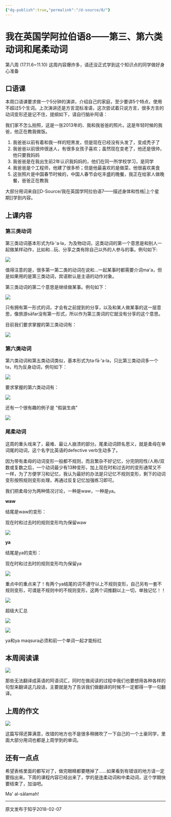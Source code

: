 ```yaml
---
{"dg-publish":true,"permalink":"/d-source/8/"}
---
```


# 我在英国学阿拉伯语8——第三、第六类动词和尾柔动词
第八周 (17.11.6~11.10) 这周内容爆炸多，请还没正式学到这个知识点的同学做好身心准备

## 口语课

本周口语课要求做一个5分钟的演讲，介绍自己的家庭，至少要讲5个特点，使用不超过5个生词。上次演讲还是方言混标准语，这次尝试着只说方言，很多方言的动词变形还是记不住，提纲如下，请自行脑补阿语：

我们家不怎么拍照，这是一张2013年的、我和我爸爸的照片。这是年轻时候的我爸，他正在教我做饭。

1. 我爸爸以前有着和我一样的短黑发，但是现在已经没有头发了，变成秃子了
2. 我爸爸以前很帅很迷人，有很多女孩子喜欢；虽然现在变老了，他还是很帅，他只要我妈妈
3. 我爸爸是在我出生前2年认识我妈妈的，他们在同一所学校学习，是同学
4. 我爸爸是个工程师，他建了很多桥；但是他最喜欢的是做菜，他很喜欢美食
5. 这张照片是中国春节时候的，中国人春节会吃丰盛的晚餐，我正在给家人做晚餐，爸爸正在教我

大部分用词来自[[D-Source/我在英国学阿拉伯语7——描述身体和性格\|上个星期]]学到内容。

  
## 上课内容

### 第三类动词

第三类动词基本形式为fā·'a·la，为及物动词，这类动词的第一个意思是和别人一起做某样动作，比如和...玩、分享之类有除自己以外的人参与的事。例句如下:

![](https://pic1.zhimg.com/80/v2-032f64ac708c6f236ce45c51e66a5404_720w.webp)

值得注意的是，很多第一第二类的动词在说和...一起某事时都需要介词ma'a，但是如果用的是第三类动词，宾语默认是主语的动作对象。

  

第三类动词的第二个意思是继续做某事。例句如下：

![](https://pic1.zhimg.com/80/v2-d58ab70d3a5b22039633c583e85187a8_720w.webp)

  

只有拥有第一形式的词，才会有之前提到的分享，以及和某人做某事的这一层意思，像旅游sāfar没有第一形式，所以作为第三类词的它就没有分享的这个意思。

  

目前我们要求掌握的第三类动词有：

![](https://pic3.zhimg.com/80/v2-c87e20a932e6e8e52035cac0df268806_720w.webp)

  

### 第六类动词

第六类动词和第五类动词类似，基本形式为ta·fā·'a·la，只比第三类动词多一个ta，均为反身动词，例句如下：

![](https://pic2.zhimg.com/80/v2-47a828335b1b97aeb5f6114791f2a441_720w.webp)

要求掌握的第六类动词有：

![](https://pic3.zhimg.com/80/v2-c9381675ffca23a116d2364a530475d2_720w.webp)

还有一个很有趣的例子是 "假装生病"

![](https://pic4.zhimg.com/80/v2-acbe1f3480fcf7b2a764188505c7381f_720w.webp)

  

### 尾柔动词

这周的重头戏来了，最难、最让人崩溃的部分。尾柔动词顾名思义，就是柔母在单词尾的动词，这个名字比英语的defective verb生动多了。

  

因为带有柔母的动词变形一般都不规则，而且繁杂不好记忆，分完阴阳性/人称/双数或复数之后，一个动词最少有13种变形，加上现在时和过去时的变形通常又不一样，为了方便学习和记忆，我认为最好的办法是只记忆不规则变形，剩下的动词变形按照规则变形处理，再通过反复记忆加强练习即可。

  

我们把柔母分为两种情况讨论，一种是waw，一种是ya。

  

**waw**

结尾是waw的变形：

现在时和过去时的规则变形均为保留waw

![](https://pic1.zhimg.com/80/v2-154c116ad2cb9e26185bda93bee13c60_720w.webp)

**ya**

结尾是ya的变形：

现在时和过去时的规则变形均为保留ya

![](https://pic4.zhimg.com/80/v2-83f7c00860e1af4c053b7ff93444bdbb_720w.webp)

重点中的重点来了！有两个ya结尾的词不遵守以上不规则变形，自己另有一套不规则变形，可谓是不规则中的不规则变形，这两个词推翻以上一切，单独记忆！！

![](https://pic4.zhimg.com/80/v2-ea3c09b0e6c942f4099998acb3aecc37_720w.webp)

超级大汇总

![](https://pic1.zhimg.com/80/v2-0146997d8c4d0cb0d2427c15f0d1eaa0_720w.webp)

![](https://pic3.zhimg.com/80/v2-0fc2e15b81a071a75099bfb3273e5e16_720w.webp)

ya和ya maqsura必须和前一个单词一起才能标红

## 本周阅读课

![](https://pic3.zhimg.com/80/v2-ded0f25c4ca9bc0e938128cb33cafd2e_720w.webp)

那些无法翻译成英语的阿语词汇，同时在做阅读的过程中我们也要想用各种各样的句型来翻译这几段话，主要就是为了告诉我们做翻译的时候不一定都得一字一句翻译。

  

## 上周的作文

![](https://pic4.zhimg.com/80/v2-c91ce9be79b6ac043acdf0ff65ba7573_720w.webp)

这篇写得还算满意，改错的地方也不是很多稍微吹了一下自己的一个土豪同学，里面大部分用词也都是上周学到的单词。

  
## 还有一点点

希望表格里面的都写对了，做完眼睛都要瞎掉了……如果看到有错误的地方请一定要指出来。下周的课程内容已经出来了，学的是连柔动词和中柔动词，这个学期快要结束了，加油吧。

  

Ma' al-sālamah!

---
原文发布于知乎2018-02-07